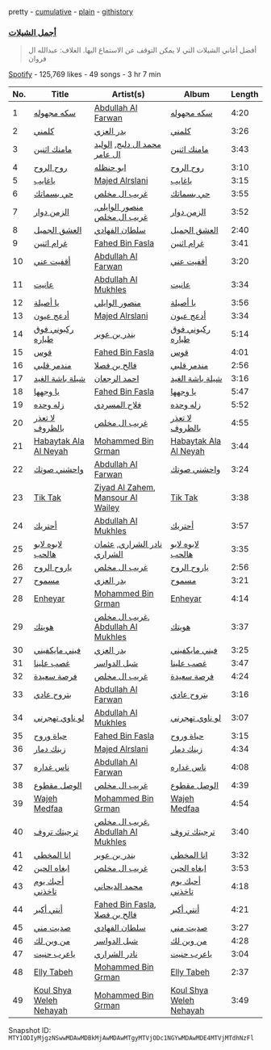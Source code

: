 pretty - [cumulative](/playlists/cumulative/37i9dQZF1DWTZ8jTY8g4MU.md) - [plain](/playlists/plain/37i9dQZF1DWTZ8jTY8g4MU) - [githistory](https://github.githistory.xyz/mackorone/spotify-playlist-archive/blob/main/playlists/plain/37i9dQZF1DWTZ8jTY8g4MU)

### [ أجمل الشيلات](https://open.spotify.com/playlist/37i9dQZF1DWTZ8jTY8g4MU)

> أفضل أغاني الشيلات التي لا يمكن التوقف عن الاستماع اليها\. الغلاف: عبدالله ال فروان

[Spotify](https://open.spotify.com/user/spotify) - 125,769 likes - 49 songs - 3 hr 7 min

| No. | Title | Artist(s) | Album | Length |
|---|---|---|---|---|
| 1 | [سكه مجهوله](https://open.spotify.com/track/5X5ubFhkET9omL8FDcpSku) | [Abdullah Al Farwan](https://open.spotify.com/artist/7zjX652bWyemXyFFVhBnch) | [سكه مجهوله](https://open.spotify.com/album/2abcKDPudbZ4WvwyVkgrvR) | 4:20 |
| 2 | [كلمني](https://open.spotify.com/track/0F66LkXiihhVNKpWSqKgjy) | [بدر العزي](https://open.spotify.com/artist/3JgiCW6Za1Pvg0dnz7xsjy) | [كلمني](https://open.spotify.com/album/1ZrVAcuOnbRQJZFahoALeo) | 3:26 |
| 3 | [مامنك اثنين](https://open.spotify.com/track/0upDZETLFHS16pqa9KMZ6d) | [محمد ال دلبج](https://open.spotify.com/artist/5XG8NKC339RvmX5uMkrwT6), [الوليد ال عامر](https://open.spotify.com/artist/0zGuiGFQfvEi1kW26nl9oN) | [مامنك اثنين](https://open.spotify.com/album/4c55MWVBBlqljEwmvJyNNh) | 3:43 |
| 4 | [روح الروح](https://open.spotify.com/track/3dcTAReKwy1FOUurL2H97I) | [ابو حنظله](https://open.spotify.com/artist/6VKZZWZui2euVAS6CbIbbj) | [روح الروح](https://open.spotify.com/album/6DEPTHShfyN0pfLapHQ8WC) | 3:10 |
| 5 | [ياغايب](https://open.spotify.com/track/3fvwgih7gXgqPNTMfaHwC7) | [Majed Alrslani](https://open.spotify.com/artist/4TLEIkw2ZiwL796C8zJtST) | [ياغايب](https://open.spotify.com/album/5qfEapVknQAWHf3EWq2D89) | 3:15 |
| 6 | [حي بسماتك](https://open.spotify.com/track/6UzF0izmDqyfQd7CWGIJIw) | [غريب ال مخلص](https://open.spotify.com/artist/4uiWNcw39r8x9YG4WtoQep) | [حي بسماتك](https://open.spotify.com/album/2Ofnplh581Skhr6Xv9wFq5) | 3:55 |
| 7 | [الزمن دوار](https://open.spotify.com/track/4XSZa8zr5ya13NcLkSTHM1) | [منصور الوايلي](https://open.spotify.com/artist/6wgdTtjcI9FJnFJuJz70C4), [غريب ال مخلص](https://open.spotify.com/artist/4uiWNcw39r8x9YG4WtoQep) | [الزمن دوار](https://open.spotify.com/album/7tHMNHXeNILzhr7Hcd2nEk) | 3:52 |
| 8 | [العشق الجميل](https://open.spotify.com/track/5QhBa6hHquzB2ZgQeId5N4) | [سلطان الفهادي](https://open.spotify.com/artist/2O4xS58wSf51BKELtixdQu) | [العشق الجميل](https://open.spotify.com/album/2UlZgHAN2Jl0F17XFTR4hi) | 2:40 |
| 9 | [غرام اثنين](https://open.spotify.com/track/7t1508rbpNE4DVKNBDAdgw) | [Fahed Bin Fasla](https://open.spotify.com/artist/2CfEAlvAtAJ7MvCQl4mptz) | [غرام اثنين](https://open.spotify.com/album/6W2sTYaCAhBN79trZPqxFH) | 3:41 |
| 10 | [أقفيت عني](https://open.spotify.com/track/3P8qR9m8eKjCQlGlwXLhpw) | [Abdullah Al Farwan](https://open.spotify.com/artist/7zjX652bWyemXyFFVhBnch) | [أقفيت عني](https://open.spotify.com/album/5YUPTs3mlHy1mFDNqudmex) | 3:20 |
| 11 | [عانيت](https://open.spotify.com/track/77jwfeLaAt7Pqawh0oEscH) | [Abdullah Al Mukhles](https://open.spotify.com/artist/6SdRVw4NGUDFrTbWHXaUbH) | [عانيت](https://open.spotify.com/album/4yi7cYZfeoacfeIQFHF0Db) | 3:34 |
| 12 | [يا أصيلة](https://open.spotify.com/track/1qyqQMMdy0bZ5ZEMRszbNS) | [منصور الوايلي](https://open.spotify.com/artist/6wgdTtjcI9FJnFJuJz70C4) | [يا أصيلة](https://open.spotify.com/album/2vE5t1wtldxPSBi4gplkoI) | 3:56 |
| 13 | [أدعج عيون](https://open.spotify.com/track/2gfpyKUlTSUwmtiWj0vDW4) | [Majed Alrslani](https://open.spotify.com/artist/4TLEIkw2ZiwL796C8zJtST) | [أدعج عيون](https://open.spotify.com/album/4uEyRHNa7Zbms17CZYWulO) | 3:34 |
| 14 | [ركبوني فوق طياره](https://open.spotify.com/track/5Cz2OytkhByFhPubZVDXv5) | [بندر بن عوير](https://open.spotify.com/artist/3AEPOScEpyXGfeHa3scvkm) | [ركبوني فوق طياره](https://open.spotify.com/album/04q2QDocqTA4o8vOvp9leU) | 5:14 |
| 15 | [قوس](https://open.spotify.com/track/0aR1vyY71yHDHAmyz64trE) | [Fahed Bin Fasla](https://open.spotify.com/artist/2CfEAlvAtAJ7MvCQl4mptz) | [قوس](https://open.spotify.com/album/2xE0r2WvbfqGBi5cj47CcB) | 4:01 |
| 16 | [مندمر قلبي](https://open.spotify.com/track/0GfnJEBAEzRUHbNH4E8X7b) | [فالح بن فصلا](https://open.spotify.com/artist/1DHRyIdhWKNu1nQzLP1A1T) | [مندمر قلبي](https://open.spotify.com/album/6pG0skRFKWygGIH4OuikYt) | 2:56 |
| 17 | [شيلة باشة الغيد](https://open.spotify.com/track/17sYouUdFm019wFMYEV8Ut) | [احمد الرجعان](https://open.spotify.com/artist/0xGGbhWB0r6qFy00mvn2VS) | [شيلة باشة الغيد](https://open.spotify.com/album/3YFreVZnFpor99z7IDx7ry) | 3:16 |
| 18 | [يا وجهها](https://open.spotify.com/track/7beLoCGGkVrZ2gCAu0FVSQ) | [Fahed Bin Fasla](https://open.spotify.com/artist/2CfEAlvAtAJ7MvCQl4mptz) | [يا وجهها](https://open.spotify.com/album/3bvULNlQUvgCv4j9CfVp5n) | 5:47 |
| 19 | [زله وحده](https://open.spotify.com/track/7wuYZNiyozTw03ITRSRc7j) | [فلاح المسردي](https://open.spotify.com/artist/21Thm4pTSbEQCsFEbausED) | [زله وحده](https://open.spotify.com/album/4xErMLSD9NsxUn73wDwNxL) | 5:52 |
| 20 | [لا تعذر بالظروف](https://open.spotify.com/track/2bUNPMLHaWamFhyVis7pLv) | [غريب ال مخلص](https://open.spotify.com/artist/4uiWNcw39r8x9YG4WtoQep) | [لا تعذر بالظروف](https://open.spotify.com/album/2rQqCTHcEvna562Frhio6y) | 4:55 |
| 21 | [Habaytak Ala Al Neyah](https://open.spotify.com/track/0xl46usu5ZBufvkdYkuKY1) | [Mohammed Bin Grman](https://open.spotify.com/artist/5uFWoNmwcCxpZSq3RToSGr) | [Habaytak Ala Al Neyah](https://open.spotify.com/album/59qBTIrOfTRjulbO9gyq9e) | 3:44 |
| 22 | [واحشني صوتك](https://open.spotify.com/track/7v7Ec9YkD7pScPDVk3v5zV) | [Abdullah Al Farwan](https://open.spotify.com/artist/7zjX652bWyemXyFFVhBnch) | [واحشني صوتك](https://open.spotify.com/album/4mnBpLN40p7kdwhP5uixr5) | 3:24 |
| 23 | [Tik Tak](https://open.spotify.com/track/37Dij6t00vGWiebXZBqCtB) | [Ziyad Al Zahem](https://open.spotify.com/artist/6X48LcVZiaJrHUdyhikE08), [Mansour Al Wailey](https://open.spotify.com/artist/0Qij0wHzhhvpitpc9KzX6U) | [Tik Tak](https://open.spotify.com/album/57xSDIcbzJUCalSL79eOzX) | 3:38 |
| 24 | [أحتريك](https://open.spotify.com/track/2yySRO48XMTdz3E38JDxtP) | [Abdullah Al Mukhles](https://open.spotify.com/artist/6SdRVw4NGUDFrTbWHXaUbH) | [أحتريك](https://open.spotify.com/album/4uXKhkwWCUkzuZ3bJMLrPV) | 3:57 |
| 25 | [لابوه لابو هالحب](https://open.spotify.com/track/1zN9Da544HZd3CwsBzp3RF) | [نادر الشراري](https://open.spotify.com/artist/6TO4yttkJH47KzzQEQXTKm), [عثمان الشراري](https://open.spotify.com/artist/0YsNrTZe7uAUGwdPmLPNgT) | [لابوه لابو هالحب](https://open.spotify.com/album/7q66URiFPZNOTZhHmiAVH7) | 3:35 |
| 26 | [ياروح الروح](https://open.spotify.com/track/7CTkmBM1Ff1lc35v0rcD24) | [غريب ال مخلص](https://open.spotify.com/artist/4uiWNcw39r8x9YG4WtoQep) | [ياروح الروح](https://open.spotify.com/album/2LwaqJo5BhCsJWiqqJJqvQ) | 2:56 |
| 27 | [مسموح](https://open.spotify.com/track/7dRbhjIlIaAiEtjuDZvfWM) | [بدر العزي](https://open.spotify.com/artist/3JgiCW6Za1Pvg0dnz7xsjy) | [مسموح](https://open.spotify.com/album/6fnM67wDQXsnTIIW4afDhA) | 3:21 |
| 28 | [Enheyar](https://open.spotify.com/track/5b5zrTUzRp5KJOoL2OQIgO) | [Mohammed Bin Grman](https://open.spotify.com/artist/5uFWoNmwcCxpZSq3RToSGr) | [Enheyar](https://open.spotify.com/album/0Vc6YHz9gYi7XibM8GJiw9) | 4:14 |
| 29 | [هويتك](https://open.spotify.com/track/6U7cxsbmsvF0NRssvWBWid) | [غريب ال مخلص](https://open.spotify.com/artist/4uiWNcw39r8x9YG4WtoQep), [Abdullah Al Mukhles](https://open.spotify.com/artist/6SdRVw4NGUDFrTbWHXaUbH) | [هويتك](https://open.spotify.com/album/5YCf0zGLkiAv7vE13eP859) | 3:37 |
| 30 | [فيني مايكفيني](https://open.spotify.com/track/5kxeYsWK6nqyBe928myoA0) | [بدر العزي](https://open.spotify.com/artist/3JgiCW6Za1Pvg0dnz7xsjy) | [فيني مايكفيني](https://open.spotify.com/album/5PcvXS7I6sBsDyyoD2xzYH) | 3:25 |
| 31 | [غصب علينا](https://open.spotify.com/track/0QOBcIXo19VdwyRLe8GJho) | [شبل الدواسر](https://open.spotify.com/artist/2Nr9HFrird38vSsf663IR3) | [غصب علينا](https://open.spotify.com/album/3tI1yOLivNzRao0NMbOFfv) | 3:47 |
| 32 | [فرصة سعيدة](https://open.spotify.com/track/2L1JHgt9UiSbssDZ2lZfuw) | [غريب ال مخلص](https://open.spotify.com/artist/4uiWNcw39r8x9YG4WtoQep) | [فرصة سعيدة](https://open.spotify.com/album/2048egsIYfGJWAt53DabSw) | 4:24 |
| 33 | [بتروح عادي](https://open.spotify.com/track/2GxR28DVvyvL5VX6H45Wa0) | [Abdullah Al Farwan](https://open.spotify.com/artist/7zjX652bWyemXyFFVhBnch) | [بتروح عادي](https://open.spotify.com/album/4CFE56Ty8V8uTMwaEDQki7) | 3:16 |
| 34 | [لو ناوي تهجرني](https://open.spotify.com/track/3HvMVyE8AZ8EuPwS1GWikp) | [Abdullah Al Mukhles](https://open.spotify.com/artist/6SdRVw4NGUDFrTbWHXaUbH) | [لو ناوي تهجرني](https://open.spotify.com/album/2j1oWFqzP1F8AQw5IGTVPH) | 3:07 |
| 35 | [حياة وروح](https://open.spotify.com/track/35k78NeGmBsfvnVRBri4H9) | [Fahed Bin Fasla](https://open.spotify.com/artist/2CfEAlvAtAJ7MvCQl4mptz) | [حياة وروح](https://open.spotify.com/album/0PwVtQ4mTqkXQj00Bz1S6w) | 3:15 |
| 36 | [زينك دمار](https://open.spotify.com/track/0STEeSVMD2rRqkFtf7gGXC) | [Majed Alrslani](https://open.spotify.com/artist/4TLEIkw2ZiwL796C8zJtST) | [زينك دمار](https://open.spotify.com/album/7LWT6p48ZKIEUrYBl80H20) | 4:34 |
| 37 | [ناس غداره](https://open.spotify.com/track/5bPtrvFUxWFIjpxvlvB7mH) | [Abdullah Al Farwan](https://open.spotify.com/artist/7zjX652bWyemXyFFVhBnch) | [ناس غداره](https://open.spotify.com/album/56uwlCTBtL3laF34jUmiOh) | 4:08 |
| 38 | [الوصل مقطوع](https://open.spotify.com/track/3uw7nWTOV3QvBH176qsGWI) | [غريب ال مخلص](https://open.spotify.com/artist/4uiWNcw39r8x9YG4WtoQep) | [الوصل مقطوع](https://open.spotify.com/album/0ZV54R8Vib8NUqVMfchB2j) | 4:39 |
| 39 | [Wajeh Medfaa](https://open.spotify.com/track/4oF5qZ5OtPnfeLoceMmtxx) | [Mohammed Bin Grman](https://open.spotify.com/artist/5uFWoNmwcCxpZSq3RToSGr) | [Wajeh Medfaa](https://open.spotify.com/album/5iPXD7xOxkJN2HqasEAiJR) | 4:54 |
| 40 | [ترجيتك تروف](https://open.spotify.com/track/6v0nHHP6PPVArTsdLTNoJ1) | [غريب ال مخلص](https://open.spotify.com/artist/4uiWNcw39r8x9YG4WtoQep), [Abdullah Al Mukhles](https://open.spotify.com/artist/6SdRVw4NGUDFrTbWHXaUbH) | [ترجيتك تروف](https://open.spotify.com/album/3hCDD9Yr5ryKJNAsQQJmEU) | 3:40 |
| 41 | [انا المخطي](https://open.spotify.com/track/2swUzeYPuT4sM5fOF3fWhF) | [بندر بن عوير](https://open.spotify.com/artist/3AEPOScEpyXGfeHa3scvkm) | [انا المخطي](https://open.spotify.com/album/3BSglbJHaNmKZLmkAJRU11) | 3:32 |
| 42 | [ابغاه الحين](https://open.spotify.com/track/3bSKCiMBqevLYJpL6OqWtk) | [غريب ال مخلص](https://open.spotify.com/artist/4uiWNcw39r8x9YG4WtoQep) | [ابغاه الحين](https://open.spotify.com/album/2vfrNrMYfCtsB9PtB9UEfQ) | 3:53 |
| 43 | [أحبك يوم تاخذني](https://open.spotify.com/track/3C0Hpz4Df64ZszZNODDaUV) | [محمد الديحاني](https://open.spotify.com/artist/4omgo2tmAfhkk3hizsuHzb) | [أحبك يوم تاخذني](https://open.spotify.com/album/1Sbqm44BUnM6FLJZhMeXov) | 4:18 |
| 44 | [أنتي أكبر](https://open.spotify.com/track/3Ngmwqv8rqOjWR8ktSGM7i) | [Fahed Bin Fasla](https://open.spotify.com/artist/2CfEAlvAtAJ7MvCQl4mptz), [فالح بن فصلا](https://open.spotify.com/artist/1DHRyIdhWKNu1nQzLP1A1T) | [أنتي أكبر](https://open.spotify.com/album/22faS5AhJIdNOTwFa7NSID) | 4:21 |
| 45 | [صديت مني](https://open.spotify.com/track/6sKzHl68SWj8vd0bTkt6vb) | [سلطان الفهادي](https://open.spotify.com/artist/2O4xS58wSf51BKELtixdQu) | [صديت مني](https://open.spotify.com/album/0z3t9ettcoiny1yc15wtyy) | 3:27 |
| 46 | [من وين لك](https://open.spotify.com/track/2TJq4MQ7PLwI8d46hwNCIX) | [شبل الدواسر](https://open.spotify.com/artist/2Nr9HFrird38vSsf663IR3) | [من وين لك](https://open.spotify.com/album/7gUZK1rsPBpZuWIU5trWdv) | 4:28 |
| 47 | [ياعرب حنيت](https://open.spotify.com/track/0Fqd8W2cHDsrfnIFLOMubb) | [نادر الشراري](https://open.spotify.com/artist/6TO4yttkJH47KzzQEQXTKm) | [ياعرب حنيت](https://open.spotify.com/album/1xTu6wEp00RobsH97C1wG3) | 3:04 |
| 48 | [Elly Tabeh](https://open.spotify.com/track/5ufm6qAEgQW5rHFHsCipnt) | [Mohammed Bin Grman](https://open.spotify.com/artist/5uFWoNmwcCxpZSq3RToSGr) | [Elly Tabeh](https://open.spotify.com/album/0VBlLnPK8yiqZi9LPMvoIF) | 2:37 |
| 49 | [Koul Shya Weleh Nehayah](https://open.spotify.com/track/3V5UpDdPUZdGKSgaaDFKpr) | [Mohammed Bin Grman](https://open.spotify.com/artist/5uFWoNmwcCxpZSq3RToSGr) | [Koul Shya Weleh Nehayah](https://open.spotify.com/album/6YpmIaqZ9iD4gVVenm6oAE) | 3:49 |

Snapshot ID: `MTY1ODIyMjgzNSwwMDAwMDBkMjAwMDAwMTgyMTVjODc1NGYwMDAwMDE4MTVjMTdhNzFl`
